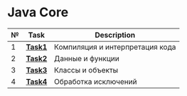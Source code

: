 # Java Core
|№|**Task**|**Description**|
|--|--|--|
|1|**[Task1](https://github.com/iamseryy/tasks_learn_java_core/tree/main/task1)**|Компиляция и интерпретация кода|
|2|**[Task2](https://github.com/iamseryy/tasks_learn_java_core/tree/main/task2)**|Данные и функции|
|3|**[Task3](https://github.com/iamseryy/tasks_learn_java_core/tree/main/task3)**|Классы и объекты|
|4|**[Task4](https://github.com/iamseryy/tasks_learn_java_core/tree/main/task4)**|Обработка исключений|